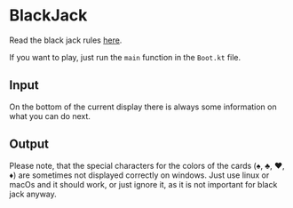 # BlackJack
Read the black jack rules [here](https://en.wikipedia.org/wiki/Blackjack).

If you want to play, just run the `main` function in the `Boot.kt` file.

## Input
On the bottom of the current display there is always some information on
what you can do next.

## Output
Please note, that the special characters for the colors of the cards (♠, ♣, ♥, ♦) are sometimes
not displayed correctly on windows. Just use linux or macOs and it should work,
or just ignore it, as it is not important for black jack anyway.